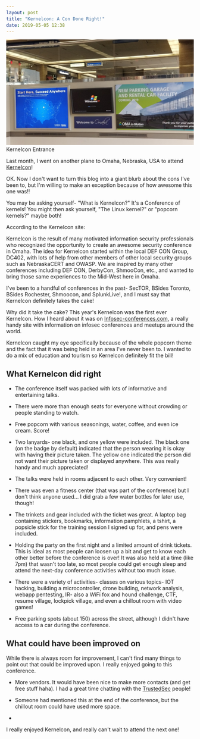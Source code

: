 ```yaml
---
layout: post
title: "Kernelcon: A Con Done Right!"
date: 2019-05-05 12:38
---
```


![Kernelcon!](/assets/kernelcon2019/1%20(1).jpg)
Kernelcon Entrance

Last month, I went on another plane to Omaha, Nebraska, USA to attend [Kernelcon](https://kernelcon.org)!

OK. Now I don't want to turn this blog into a giant blurb about the cons I've been to, but I'm willing to make an exception 
because of how awesome this one was!!

You may be asking yourself- "What is Kernelcon?" It's a Conference of kernels! You might then
ask yourself, "The Linux kernel?" or "popcorn kernels?" maybe both! 

According to the Kernelcon site: 
<p>
Kernelcon is the result of many motivated information security professionals
 who recognized the opportunity to create an awesome security conference in Omaha.
 The idea for Kernelcon started within the local DEF CON Group, DC402, with lots of
 help from other members of other local security groups such as NebraskaCERT and OWASP.
 We are inspired by many other conferences including DEF CON, DerbyCon, ShmooCon, etc.,
 and wanted to bring those same experiences to the Mid-West here in Omaha.
</p>

I've been to a handful of conferences in the past- SecTOR, BSides Toronto, BSides Rochester, Shmoocon, and SplunkLive!, and
I must say that Kernelcon definitely takes the cake!

Why did it take the cake? This year's Kernelcon was the first ever Kernelcon. How I heard about it was on
 [Infosec-conferences.com](https://infosec-conferences.com/), a really handy site with information on infosec conferences
 and meetups around the world.

Kernelcon caught my eye specifically because of the whole popcorn theme and the fact that it was being held in an area I've never been to.
I wanted to do a mix of education and tourism so Kernelcon definitely fit the bill!

<h2> What Kernelcon did right </h2>

- The conference itself was packed with lots of informative and entertaining talks.

- There were more than enough seats for everyone without crowding or people standing to watch.

- Free popcorn with various seasonings, water, coffee, and even ice cream. Score!

- Two lanyards- one black, and one yellow were included. The black one (on the badge by default) indicated that
the person wearing it is okay with having their picture taken. The yellow one indicated the person did not 
want their picture taken or displayed anywhere. This was really handy and much appreciated!

- The talks were held in rooms adjacent to each other. Very convenient!

- There was even a fitness center (that was part of the conference) but I don't think anyone used... I did grab a few water bottles
for later use, though!

- The trinkets and gear included with the ticket was great. A laptop bag containing stickers, bookmarks, information 
pamphlets, a tshirt, a popsicle stick for the training session I signed up for, and pens were included.

- Holding the party on the first night and a limited amount of drink tickets. This is ideal as most people can loosen up a bit and get to know each other better
 before the conference is over! It was also held at a time (like 7pm) that wasn't too late, so most people could get enough sleep
and attend the next-day conference activities without too much issue.

- There were a variety of activities- classes on various topics- IOT hacking, building a microcontroller, drone building, 
network analysis, webapp pentesting, IR- also a WiFi fox and hound challenge, 
CTF, resume village, lockpick village, and even a chillout room with video games!

- Free parking spots (about 150) across the street, although I didn't have access to a car during the conference.

<h2> What could have been improved on </h2>

While there is always room for improvement, I can't find many things to point out that could be improved upon. I
really enjoyed going to this conference.

- More vendors. It would have been nice to make more contacts (and get free stuff haha). I had a great time chatting with the 
[TrustedSec](https://www.trustedsec.com/) people!

- Someone had mentioned this at the end of the conference, but the chillout room could have used more space.
- 


I really enjoyed Kernelcon, and really can't wait to attend the next one!


